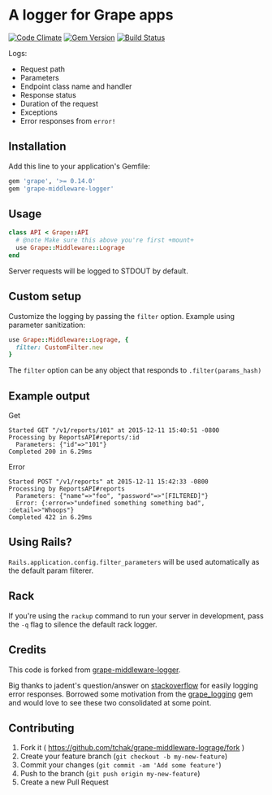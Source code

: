 # A logger for Grape apps
[![Code Climate](https://codeclimate.com/github/ridiculous/grape-middleware-logger/badges/gpa.svg)](https://codeclimate.com/github/ridiculous/grape-middleware-logger) [![Gem Version](https://badge.fury.io/rb/grape-middleware-logger.svg)](http://badge.fury.io/rb/grape-middleware-logger)
[![Build Status](https://travis-ci.org/ridiculous/grape-middleware-logger.svg)](https://travis-ci.org/ridiculous/grape-middleware-logger)

Logs:
  * Request path
  * Parameters
  * Endpoint class name and handler
  * Response status
  * Duration of the request
  * Exceptions
  * Error responses from `error!`

## Installation

Add this line to your application's Gemfile:

```ruby
gem 'grape', '>= 0.14.0'
gem 'grape-middleware-logger'
```

## Usage
```ruby
class API < Grape::API
  # @note Make sure this above you're first +mount+
  use Grape::Middleware::Lograge
end
```

Server requests will be logged to STDOUT by default.

## Custom setup
Customize the logging by passing the `filter` option. Example using parameter sanitization:
```ruby
use Grape::Middleware::Lograge, {
  filter: CustomFilter.new
}
```

The `filter` option can be any object that responds to `.filter(params_hash)`

## Example output
Get
```
Started GET "/v1/reports/101" at 2015-12-11 15:40:51 -0800
Processing by ReportsAPI#reports/:id
  Parameters: {"id"=>"101"}
Completed 200 in 6.29ms
```
Error
```
Started POST "/v1/reports" at 2015-12-11 15:42:33 -0800
Processing by ReportsAPI#reports
  Parameters: {"name"=>"foo", "password"=>"[FILTERED]"}
  Error: {:error=>"undefined something something bad", :detail=>"Whoops"}
Completed 422 in 6.29ms
```

## Using Rails?
`Rails.application.config.filter_parameters` will be used automatically as the default param filterer.

## Rack

If you're using the `rackup` command to run your server in development, pass the `-q` flag to silence the default rack logger.

## Credits

This code is forked from [grape-middleware-logger](https://github.com/ridiculous/grape-middleware-logger).

Big thanks to jadent's question/answer on [stackoverflow](http://stackoverflow.com/questions/25048163/grape-using-error-and-grapemiddleware-after-callback)
for easily logging error responses. Borrowed some motivation from the [grape_logging](https://github.com/aserafin/grape_logging) gem
and would love to see these two consolidated at some point.

## Contributing

1. Fork it ( https://github.com/tchak/grape-middleware-lograge/fork )
2. Create your feature branch (`git checkout -b my-new-feature`)
3. Commit your changes (`git commit -am 'Add some feature'`)
4. Push to the branch (`git push origin my-new-feature`)
5. Create a new Pull Request
